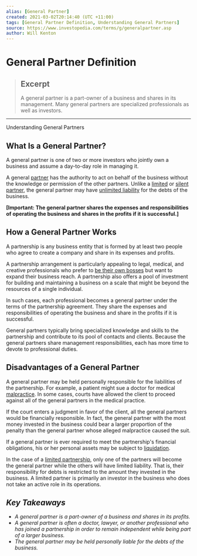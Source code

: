 ```yaml
---
alias: [General Partner]
created: 2021-03-02T20:14:40 (UTC +11:00)
tags: [General Partner Definition, Understanding General Partners]
source: https://www.investopedia.com/terms/g/generalpartner.asp
author: Will Kenton
---
```


# General Partner Definition

> ## Excerpt
> A general partner is a part-owner of a business and shares in its management. Many general partners are specialized professionals as well as investors.

---

Understanding General Partners
## What Is a General Partner?

A general partner is one of two or more investors who jointly own a business and assume a day-to-day role in managing it.

A general [partner](https://www.investopedia.com/articles/personal-finance/062915/mlps-vs-limited-partnerships.asp) has the authority to act on behalf of the business without the knowledge or permission of the other partners. Unlike a [limited](https://www.investopedia.com/terms/l/limited-partner.asp) or [silent partner](https://www.investopedia.com/terms/s/silentpartner.asp), the general partner may have [unlimited liability](https://www.investopedia.com/terms/u/unlimited-liability.asp) for the debts of the business.

**\[Important: The general partner shares the expenses and responsibilities of operating the business and shares in the profits if it is successful.\]**

## How a General Partner Works

A partnership is any business entity that is formed by at least two people who agree to create a company and share in its expenses and profits.

A partnership arrangement is particularly appealing to legal, medical, and creative professionals who prefer to [be their own bosses](https://www.investopedia.com/articles/personal-finance/032515/5-small-business-ideas-big-potential.asp) but want to expand their business reach. A partnership also offers a pool of investment for building and maintaining a business on a scale that might be beyond the resources of a single individual.

In such cases, each professional becomes a general partner under the terms of the partnership agreement. They share the expenses and responsibilities of operating the business and share in the profits if it is successful.

General partners typically bring specialized knowledge and skills to the partnership and contribute to its pool of contacts and clients. Because the general partners share management responsibilities, each has more time to devote to professional duties.

## Disadvantages of a General Partner

A general partner may be held personally responsible for the liabilities of the partnership. For example, a patient might sue a doctor for medical [malpractice](https://www.investopedia.com/terms/m/malpractice-insurance.asp). In some cases, courts have allowed the client to proceed against all of the general partners in the medical practice.

If the court enters a judgment in favor of the client, all the general partners would be financially responsible. In fact, the general partner with the most money invested in the business could bear a larger proportion of the penalty than the general partner whose alleged malpractice caused the suit.

If a general partner is ever required to meet the partnership's financial obligations, his or her personal assets may be subject to [liquidation](https://www.investopedia.com/terms/l/liquidation.asp).

In the case of a [limited partnership](https://www.investopedia.com/terms/l/limitedpartnership.asp), only one of the partners will become the general partner while the others will have limited liability. That is, their responsibility for debts is restricted to the amount they invested in the business. A limited partner is primarily an investor in the business who does not take an active role in its operations.

## _Key Takeaways_

-   _A general partner is a part-owner of a business and shares in its profits._
-   _A general partner is often a doctor, lawyer, or another professional who has joined a partnership in order to remain independent while being part of a larger business._
-   _The general partner may be held personally liable for the debts of the business._
